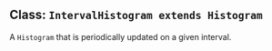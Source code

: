 ## Class: `IntervalHistogram extends Histogram`

A `Histogram` that is periodically updated on a given interval.
